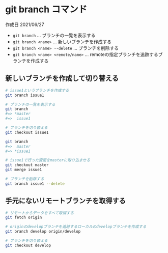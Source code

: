 # git branch コマンド

作成日 2021/06/27

- `git branch`  ... ブランチの一覧を表示する
- `git branch <name>`  ... 新しいブランチを作成する
- `git branch <name> --delete`  ... ブランチを削除する
- `git branch <name> <remote/name>` ... remoteの指定ブランチを追跡するブランチを作成する

## 新しいブランチを作成して切り替える

```bash
# issue1というブランチを作成する
git branch issue1

# ブランチの一覧を表示する
git branch
#=> *master
#=>  issue1

# ブランチを切り替える
git checkout issue1

git branch
#=>  master
#=> *issue1

# issue1で行った変更をmasterに取り込ませる
git checkout master
git merge issue1

# ブランチを削除する
git branch issue1 --delete
```

## 手元にないリモートブランチを取得する

```bash
# リモートからデータをすべて取得する
git fetch origin

# originのdevelopブランチを追跡するローカルのdevelopブランチを作成する
git branch develop origin/develop

# ブランチを切り替える
git checkout develop
```
